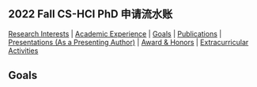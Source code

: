 ## 2022 Fall CS-HCI PhD 申请流水账

<p><a href="#Major">Research Interests</a> |
<a href="#Academic-Experience">Academic Experience</a> |
<a href="#Goals">Goals</a> |
<a href="#Publications">Publications</a> |
<a href="#Presentations-(As-a-Presenting-Author)">Presentations (As a Presenting Author)</a> |
<a href="#Awards-&-Honors">Award & Honors</a> |
<a href="#Extracurricular-Activities">Extracurricular Activities</a></p>

<h2 id="Goals">Goals</h2>
